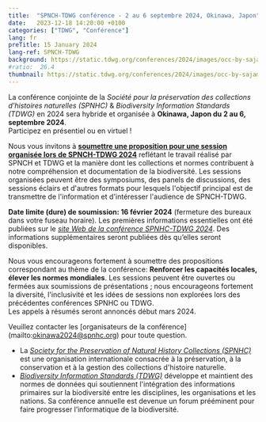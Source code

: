 ```yaml
---
title:  "SPNCH-TDWG conférence - 2 au 6 septembre 2024, Okinawa, Japon"
date:   2023-12-18 14:20:00 +0100
categories: ["TDWG", "Conférence"]
lang: fr
preTitle: 15 January 2024
lang-ref: SPNCH-TDWG
background: https://static.tdwg.org/conferences/2024/images/occ-by-sajames.jpg
#ratio:  26.4
thumbnail: https://static.tdwg.org/conferences/2024/images/occ-by-sajames.jpg
---
```


La conférence conjointe de la *Société pour la préservation des collections d'histoires naturelles (SPNHC)* & *Biodiversity Information Standards (TDWG)* en 2024 sera hybride et organisée à **Okinawa, Japon du 2 au 6, septembre 2024**.  
Participez en présentiel ou en virtuel !  

Nous vous invitons à [**soumettre une proposition pour une session organisée lors de SPNCH-TDWG 2024**](https://mailchi.mp/tdwg.org/spnhc-tdwg-2024-okinawa-call-for-organized-sessions) reflétant le travail réalisé par SPNCH et TDWG et la manière dont les collections et normes contribuent à notre compréhension et documentation de la biodiversité. Les sessions organisées peuvent être des symposiums, des panels de discussions, des sessions éclairs et d'autres formats pour lesquels l'objectif principal est de transmettre de l'information et d'intéresser l'audience de SPNCH-TDWG.  

**Date limite (dure) de soumission: 16 février 2024** (fermeture des bureaux dans votre fuseau horaire). Les premières informations essentielles ont été publiées sur le [*site Web de la conférence SPNHC-TDWG 2024*](https://www.tdwg.org/conferences/2024/). Des informations supplémentaires seront publiées dès qu’elles seront disponibles.  

Nous vous encourageons fortement à soumettre des propositions correspondant au thème de la conférence: **Renforcer les capacités locales, élever les normes mondiales**. Les sessions peuvent être ouvertes ou fermées aux soumissions de présentations ; nous encourageons fortement la diversité, l'inclusivité et les idées de sessions non explorées lors des précédentes conférences SPNHC ou TDWG.  
Les appels à résumés seront annoncés début mars 2024.  

Veuillez contacter les [organisateurs de la conférence] (mailto:okinawa2024@spnhc.org) pour toute question.  

* La [*Society for the Preservation of Natural History Collections (SPNHC)*](https://www.spnhc.org/) est une organisation internationale consacrée à la préservation, à la conservation et à la gestion des collections d'histoire naturelle.
* [*Biodiversity Information Standards (TDWG)*](https://www.tdwg.org/) développe et maintient des normes de données qui soutiennent l'intégration des informations primaires sur la biodiversité entre les disciplines, les organisations et les nations. Sa conférence annuelle est devenue un forum prééminent pour faire progresser l’informatique de la biodiversité.
